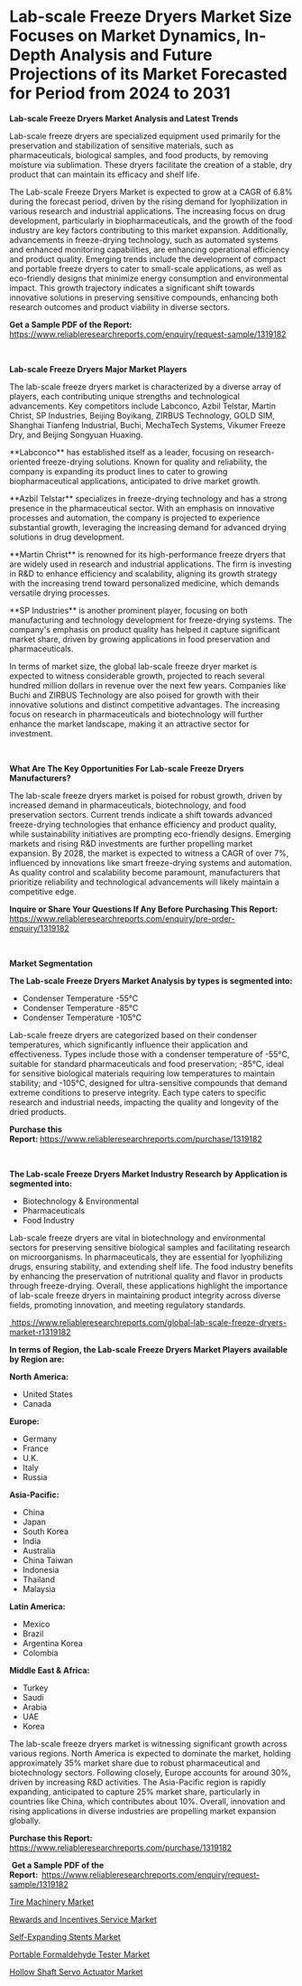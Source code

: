 <p><h1>Lab-scale Freeze Dryers Market Size Focuses on Market Dynamics, In-Depth Analysis and Future Projections of its Market Forecasted for Period from 2024 to 2031</h1></p><p><strong>Lab-scale Freeze Dryers Market Analysis and Latest Trends</strong></p>
<p><p>Lab-scale freeze dryers are specialized equipment used primarily for the preservation and stabilization of sensitive materials, such as pharmaceuticals, biological samples, and food products, by removing moisture via sublimation. These dryers facilitate the creation of a stable, dry product that can maintain its efficacy and shelf life.</p><p>The Lab-scale Freeze Dryers Market is expected to grow at a CAGR of 6.8% during the forecast period, driven by the rising demand for lyophilization in various research and industrial applications. The increasing focus on drug development, particularly in biopharmaceuticals, and the growth of the food industry are key factors contributing to this market expansion. Additionally, advancements in freeze-drying technology, such as automated systems and enhanced monitoring capabilities, are enhancing operational efficiency and product quality. Emerging trends include the development of compact and portable freeze dryers to cater to small-scale applications, as well as eco-friendly designs that minimize energy consumption and environmental impact. This growth trajectory indicates a significant shift towards innovative solutions in preserving sensitive compounds, enhancing both research outcomes and product viability in diverse sectors.</p></p>
<p><strong>Get a Sample PDF of the Report:&nbsp;</strong> <a href="https://www.reliableresearchreports.com/enquiry/request-sample/1319182?utm_campaign=12&utm_medium=2&utm_source=Github&utm_content=ia&utm_term=30102024&utm_id=lab-scale-freeze-dryers">https://www.reliableresearchreports.com/enquiry/request-sample/1319182</a></p>
<p>&nbsp;</p>
<p><strong>Lab-scale Freeze Dryers Major Market Players</strong></p>
<p><p>The lab-scale freeze dryers market is characterized by a diverse array of players, each contributing unique strengths and technological advancements. Key competitors include Labconco, Azbil Telstar, Martin Christ, SP Industries, Beijing Boyikang, ZIRBUS Technology, GOLD SIM, Shanghai Tianfeng Industrial, Buchi, MechaTech Systems, Vikumer Freeze Dry, and Beijing Songyuan Huaxing.</p><p>**Labconco** has established itself as a leader, focusing on research-oriented freeze-drying solutions. Known for quality and reliability, the company is expanding its product lines to cater to growing biopharmaceutical applications, anticipated to drive market growth.</p><p>**Azbil Telstar** specializes in freeze-drying technology and has a strong presence in the pharmaceutical sector. With an emphasis on innovative processes and automation, the company is projected to experience substantial growth, leveraging the increasing demand for advanced drying solutions in drug development.</p><p>**Martin Christ** is renowned for its high-performance freeze dryers that are widely used in research and industrial applications. The firm is investing in R&D to enhance efficiency and scalability, aligning its growth strategy with the increasing trend toward personalized medicine, which demands versatile drying processes.</p><p>**SP Industries** is another prominent player, focusing on both manufacturing and technology development for freeze-drying systems. The company's emphasis on product quality has helped it capture significant market share, driven by growing applications in food preservation and pharmaceuticals.</p><p>In terms of market size, the global lab-scale freeze dryer market is expected to witness considerable growth, projected to reach several hundred million dollars in revenue over the next few years. Companies like Buchi and ZIRBUS Technology are also poised for growth with their innovative solutions and distinct competitive advantages. The increasing focus on research in pharmaceuticals and biotechnology will further enhance the market landscape, making it an attractive sector for investment.</p></p>
<p>&nbsp;</p>
<p><strong>What Are The Key Opportunities For Lab-scale Freeze Dryers Manufacturers?</strong></p>
<p><p>The lab-scale freeze dryers market is poised for robust growth, driven by increased demand in pharmaceuticals, biotechnology, and food preservation sectors. Current trends indicate a shift towards advanced freeze-drying technologies that enhance efficiency and product quality, while sustainability initiatives are prompting eco-friendly designs. Emerging markets and rising R&D investments are further propelling market expansion. By 2028, the market is expected to witness a CAGR of over 7%, influenced by innovations like smart freeze-drying systems and automation. As quality control and scalability become paramount, manufacturers that prioritize reliability and technological advancements will likely maintain a competitive edge.</p></p>
<p><strong>Inquire or Share Your Questions If Any Before Purchasing This Report:</strong> <a href="https://www.reliableresearchreports.com/enquiry/pre-order-enquiry/1319182?utm_campaign=12&utm_medium=2&utm_source=Github&utm_content=ia&utm_term=30102024&utm_id=lab-scale-freeze-dryers">https://www.reliableresearchreports.com/enquiry/pre-order-enquiry/1319182</a></p>
<p>&nbsp;</p>
<p><strong>Market Segmentation</strong></p>
<p><strong>The Lab-scale Freeze Dryers Market Analysis by types is segmented into:</strong></p>
<p><ul><li>Condenser Temperature -55℃</li><li>Condenser Temperature -85℃</li><li>Condenser Temperature -105℃</li></ul></p>
<p><p>Lab-scale freeze dryers are categorized based on their condenser temperatures, which significantly influence their application and effectiveness. Types include those with a condenser temperature of -55℃, suitable for standard pharmaceuticals and food preservation; -85℃, ideal for sensitive biological materials requiring low temperatures to maintain stability; and -105℃, designed for ultra-sensitive compounds that demand extreme conditions to preserve integrity. Each type caters to specific research and industrial needs, impacting the quality and longevity of the dried products.</p></p>
<p><strong>Purchase this Report:&nbsp;</strong><a href="https://www.reliableresearchreports.com/purchase/1319182?utm_campaign=12&utm_medium=2&utm_source=Github&utm_content=ia&utm_term=30102024&utm_id=lab-scale-freeze-dryers">https://www.reliableresearchreports.com/purchase/1319182</a></p>
<p>&nbsp;</p>
<p><strong>The Lab-scale Freeze Dryers Market Industry Research by Application is segmented into:</strong></p>
<p><ul><li>Biotechnology & Environmental</li><li>Pharmaceuticals</li><li>Food Industry</li></ul></p>
<p><p>Lab-scale freeze dryers are vital in biotechnology and environmental sectors for preserving sensitive biological samples and facilitating research on microorganisms. In pharmaceuticals, they are essential for lyophilizing drugs, ensuring stability, and extending shelf life. The food industry benefits by enhancing the preservation of nutritional quality and flavor in products through freeze-drying. Overall, these applications highlight the importance of lab-scale freeze dryers in maintaining product integrity across diverse fields, promoting innovation, and meeting regulatory standards.</p></p>
<p><a href="https://www.reliableresearchreports.com/global-lab-scale-freeze-dryers-market-r1319182?utm_campaign=12&utm_medium=2&utm_source=Github&utm_content=ia&utm_term=30102024&utm_id=lab-scale-freeze-dryers">&nbsp;https://www.reliableresearchreports.com/global-lab-scale-freeze-dryers-market-r1319182</a></p>
<p><strong>In terms of Region, the Lab-scale Freeze Dryers Market Players available by Region are:</strong></p>
<p>
    <p> <strong> North America: </strong>
        <ul>
            <li>United States</li>
            <li>Canada</li>
        </ul>
        </p> 
    <p> <strong> Europe: </strong>
        <ul>
            <li>Germany</li>
            <li>France</li>
            <li>U.K.</li>
            <li>Italy</li>
            <li>Russia</li>
        </ul>
        </p> 
    <p> <strong> Asia-Pacific: </strong>
        <ul>
            <li>China</li>
            <li>Japan</li>
            <li>South Korea</li>
            <li>India</li>
            <li>Australia</li>
            <li>China Taiwan</li>
            <li>Indonesia</li>
            <li>Thailand</li>
            <li>Malaysia</li>
        </ul>
        </p> 
    <p> <strong> Latin America: </strong>
        <ul>
            <li>Mexico</li>
            <li>Brazil</li>
            <li>Argentina Korea</li>
            <li>Colombia</li>
        </ul>
        </p> 
    <p> <strong> Middle East & Africa: </strong>
        <ul>
            <li>Turkey</li>
            <li>Saudi</li>
            <li>Arabia</li>
            <li>UAE</li>
            <li>Korea</li>
        </ul>
    </p>
    </p>
<p><p>The lab-scale freeze dryers market is witnessing significant growth across various regions. North America is expected to dominate the market, holding approximately 35% market share due to robust pharmaceutical and biotechnology sectors. Following closely, Europe accounts for around 30%, driven by increasing R&D activities. The Asia-Pacific region is rapidly expanding, anticipated to capture 25% market share, particularly in countries like China, which contributes about 10%. Overall, innovation and rising applications in diverse industries are propelling market expansion globally.</p></p>
<p><strong>Purchase this Report: </strong><a href="https://www.reliableresearchreports.com/purchase/1319182?utm_campaign=12&utm_medium=2&utm_source=Github&utm_content=ia&utm_term=30102024&utm_id=lab-scale-freeze-dryers">https://www.reliableresearchreports.com/purchase/1319182</a></p>
<p>&nbsp;<strong>Get a Sample PDF of the Report:&nbsp;&nbsp;</strong><a href="https://www.reliableresearchreports.com/enquiry/request-sample/1319182?utm_campaign=12&utm_medium=2&utm_source=Github&utm_content=ia&utm_term=30102024&utm_id=lab-scale-freeze-dryers">https://www.reliableresearchreports.com/enquiry/request-sample/1319182</a></p>
<p><strong></strong></p>
<p><p><a href="https://www.linkedin.com/pulse/competitive-intelligence-tire-machinery-market-key-players-iooke?utm_campaign=12&utm_medium=2&utm_source=Github&utm_content=ia&utm_term=30102024&utm_id=lab-scale-freeze-dryers">Tire Machinery Market</a></p><p><a href="https://github.com/GenaGaines34/Market-Research-Report-List-1/blob/main/rewards-and-incentives-service-market.md?utm_campaign=12&utm_medium=2&utm_source=Github&utm_content=ia&utm_term=30102024&utm_id=lab-scale-freeze-dryers">Rewards and Incentives Service Market</a></p><p><a href="https://github.com/shauntarfpso/Market-Research-Report-List-1/blob/main/self-expanding-stents-market.md?utm_campaign=12&utm_medium=2&utm_source=Github&utm_content=ia&utm_term=30102024&utm_id=lab-scale-freeze-dryers">Self-Expanding Stents Market</a></p><p><a href="https://issuu.com/reportprime-2/docs/portable-formaldehyde-tester-market_707ded5270f7eb?utm_campaign=12&utm_medium=2&utm_source=Github&utm_content=ia&utm_term=30102024&utm_id=lab-scale-freeze-dryers">Portable Formaldehyde Tester Market</a></p><p><a href="https://issuu.com/reportprime-2/docs/hollow-shaft-servo-actuator-market-_003ecab527ffa7?utm_campaign=12&utm_medium=2&utm_source=Github&utm_content=ia&utm_term=30102024&utm_id=lab-scale-freeze-dryers">Hollow Shaft Servo Actuator Market</a></p></p>
